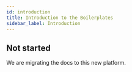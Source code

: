 ```yaml
---
id: introduction
title: Introduction to the Boilerplates
sidebar_label: Introduction
---
```


## Not started

We are migrating the docs to this new platform.

